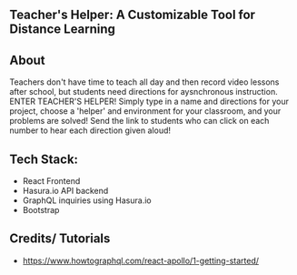## Teacher's Helper: A Customizable Tool for Distance Learning

## About
Teachers don't have time to teach all day and then record video lessons after school, but students need directions for aysnchronous instruction. ENTER TEACHER'S HELPER! Simply type in a name and directions for your project, choose a 'helper' and environment for your classroom, and your problems are solved! Send the link to students who can click on each number to hear each direction given aloud! 

## Tech Stack: 
* React Frontend
* Hasura.io API backend
* GraphQL inquiries using Hasura.io
* Bootstrap

## Credits/ Tutorials
* https://www.howtographql.com/react-apollo/1-getting-started/

